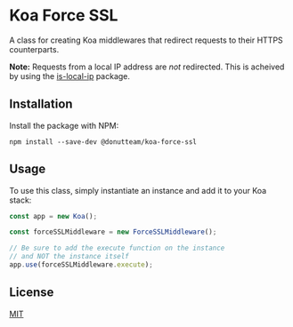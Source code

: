 # Koa Force SSL
A class for creating Koa middlewares that redirect requests to their HTTPS counterparts.

**Note:** Requests from a local IP address are *not* redirected. This is acheived by using the [is-local-ip](https://www.npmjs.com/package/is-local-ip) package.

## Installation
Install the package with NPM:

```
npm install --save-dev @donutteam/koa-force-ssl
```

## Usage
To use this class, simply instantiate an instance and add it to your Koa stack:

```js
const app = new Koa();

const forceSSLMiddleware = new ForceSSLMiddleware();

// Be sure to add the execute function on the instance
// and NOT the instance itself
app.use(forceSSLMiddleware.execute);
```

## License
[MIT](https://github.com/donutteam/koa-force-ssl/blob/main/LICENSE.md)